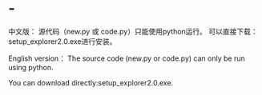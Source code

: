 # -

中文版：
源代码（new.py 或 code.py）只能使用python运行。
可以直接下载：setup_explorer2.0.exe进行安装。

English version：
The source code (new.py or code.py) can only be run using python.

You can download directly:setup_explorer2.0.exe.
